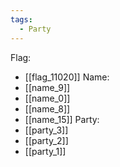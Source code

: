 ```yaml
---
tags:
  - Party
---
```

Flag:
- [[flag_11020]]
Name:
- [[name_9]]
- [[name_0]]
- [[name_8]]
- [[name_15]]
Party:
- [[party_3]]
- [[party_2]]
- [[party_1]]
